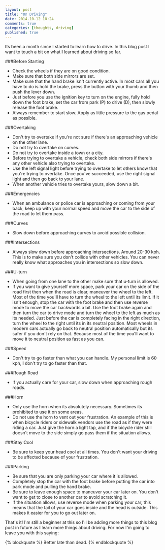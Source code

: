 ```yaml
---
layout: post
title: "On Driving"
date: 2014-10-12 18:24
comments: true
categories: [thoughts, driving]
published: true
---
```


Its been a month since I started to learn how to drive. In this blog post I want to touch a bit on what I learned about driving so far.

###Before Starting

- Check the wheels if they are on good condition.
- Make sure that both side mirrors are set.
- Make sure that the hand brake isn't currently active. In most cars all you have to do is hold the brake, press the button with your thumb and then push the lever down.  
- Just before you use the ignition key to turn on the engine, fully hold down the foot brake, set the car from park (P) to drive (D), then slowly release the foot brake.
- Always remember to start slow. Apply as little pressure to the gas pedal as possible. 

###Overtaking

- Don't try to overtake if you're not sure if there's an approaching vehicle on the other lane. 
- Do not try to overtake on curves. 
- Do not try to overtake inside a town or a city.
- Before trying to overtake a vehicle, check both side mirrors if there's any other vehicle also trying to overtake. 
- Use the left signal light before trying to overtake to let others know that you're trying to overtake. Once you've succeeded, use the right signal light and then go back to your lane.
- When another vehicle tries to overtake yours, slow down a bit. 

###Emergencies

- When an ambulance or police car is approaching or coming from your back, keep up with your normal speed and move the car to the side of the road to let them pass.

###Curves

- Slow down before approaching curves to avoid possible collision.

###Intersections

- Always slow down before approaching intersections. Around 20-30 kph. This is to make sure you don't collide with other vehicles. You can never really know what approaches you in intersections so slow down.

###U-turn

- When going from one lane to the other make sure that u-turn is allowed.
- If you want to give yourself more space, park your car on the side of the road first then when the road is clear, maneuver the wheel to the left. Most of the time you'll have to turn the wheel to the left until its limit. If it isn't enough, stop the car with the foot brake and then use reverse mode to move the car backwards a bit. Use the foot brake again and then turn the car to drive mode and turn the wheel to the left as much as its needed. Just before the car is completely facing in the right direction, turn the wheel to the right until its in its neutral position. Most wheels in modern cars actually go back to neutral position automatically but its safer if you don't rely on that. Because most of the time you'll want to move it to neutral position as fast as you can.

###Speed

- Don't try to go faster than what you can handle. My personal limit is 60 kph, I don't try to go faster than that.

###Rough Road

- If you actually care for your car, slow down when approaching rough roads.

###Horn

- Only use the horn when its absolutely necessary. Sometimes its prohibited to use it on some areas.
- Do not use the horn to vent out your frustration. An example of this is when bicycle riders or sidewalk vendors use the road as if they were riding a car. Just give the horn a light tap, and if the bicycle rider still doesn't move to the side simply go pass them if the situation allows.

###Stay Cool

- Be sure to keep your head cool at all times. You don't want your driving to be affected because of your frustration.

###Parking

- Be sure that you are only parking your car where it is allowed.
- Completely stop the car with the foot brake before putting the car into park mode and pulling the hand brake.
- Be sure to leave enough space to maneuver your car later on. You don't want to get to close to another car to avoid scratching it. 
- If the situation allows, use reverse mode when parking your car, this means that the tail of your car goes inside and the head is outside. This makes it easier for you to go out later on.


That's it! I'm still a beginner at this so I'll be adding more things to this blog post in future as I learn more things about driving. For now I'm going to leave you with this saying:

{% blockquote %}
Better late than dead.
{% endblockquote %}